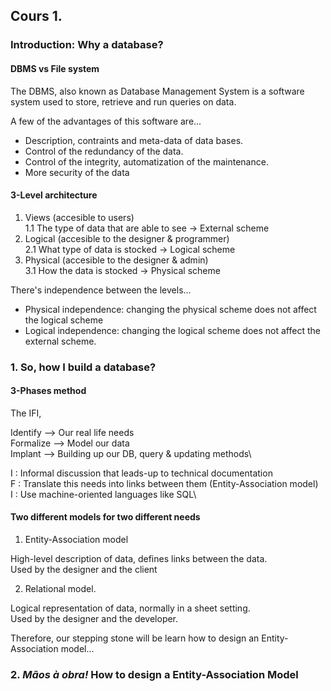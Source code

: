 ## Cours 1.

### Introduction: Why a database?

#### DBMS vs File system

The DBMS, also known as Database Management System is a software system used to store, retrieve and run queries on data.

A few of the advantages of this software are...

- Description, contraints and meta-data of data bases.
- Control of the redundancy of the data.
- Control of the integrity, automatization of the maintenance.
- More security of the data

#### 3-Level architecture

1. Views (accesible to users)\
1.1 The type of data that are able to see -> External scheme
2. Logical (accesible to the designer & programmer)\
2.1 What type of data is stocked -> Logical scheme
3. Physical (accesible to the designer & admin)\
3.1 How the data is stocked -> Physical scheme

There's independence between the levels...

- Physical independence: changing the physical scheme does not affect the logical scheme
- Logical independence: changing the logical scheme does not affect the external scheme.

### 1. So, how I build a database?

#### 3-Phases method

The IFI,

Identify --> Our real life needs\
Formalize --> Model our data\
Implant --> Building up our DB, query & updating methods\

I : Informal discussion that leads-up to technical documentation\
F : Translate this needs into links between them (Entity-Association model)\
I : Use machine-oriented languages like SQL\

#### Two different models for two different needs

1. Entity-Association model

High-level description of data, defines links between the data.\
Used by the designer and the client

2. Relational model.

Logical representation of data, normally in a sheet setting.\
Used by the designer and the developer.

Therefore, our stepping stone will be learn how to design an Entity-Association model...
 
### 2. _Mãos à obra!_ How to design a Entity-Association Model


